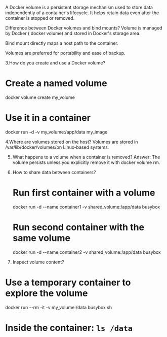 A Docker volume is a persistent storage mechanism used to store data independently of a container's lifecycle. It helps retain data even after the container is stopped or removed.


Difference between Docker volumes and bind mounts?
Volume is managed by Docker ( docker volume) and stored in Docker's storage area.

Bind mount directly maps a host path to the container.

Volumes are preferred for portability and ease of backup.



3.How do you create and use a Docker volume?
# Create a named volume
docker volume create my_volume

# Use it in a container
docker run -d -v my_volume:/app/data my_image


4.Where are volumes stored on the host?
Volumes are stored in /var/lib/docker/volumes/on Linux-based systems.

5. What happens to a volume when a container is removed?
Answer:
The volume persists unless you explicitly remove it with docker volume rm.


 6. How to share data between containers?
    # Run first container with a volume
    docker run -d --name container1 -v shared_volume:/app/data busybox

    # Run second container with the same volume
    docker run -d --name container2 -v shared_volume:/app/data busybox


 7. Inspect volume content?
   # Use a temporary container to explore the volume
  docker run --rm -it -v my_volume:/data busybox sh
  # Inside the container: `ls /data`
